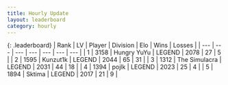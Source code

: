```yaml
---
title: Hourly Update
layout: leaderboard
category: hourly
---
```


{: .leaderboard}
| Rank | LV | Player | Division | Elo | Wins | Losses |
| --- | --- | --- | --- | --- | --- | --- |
| <span data-change="0">1</span> | 3158 | <span title="ID: 164871">Hungry YuYu</span> | LEGEND | <span data-change="9">2078</span> | <span data-change="1">27</span> | <span data-change="0">5</span> |
| <span data-change="0">2</span> | 1595 | <span title="ID: 392407">Kunzut1k</span> | LEGEND | <span data-change="0">2044</span> | <span data-change="2">65</span> | <span data-change="1">31</span> |
| <span data-change="0">3</span> | 1312 | <span title="ID: 366840">The Simulacra</span> | LEGEND | <span data-change="0">2031</span> | <span data-change="0">44</span> | <span data-change="0">18</span> |
| <span data-change="0">4</span> | 1394 | <span title="ID: 4783">pojlk</span> | LEGEND | <span data-change="0">2023</span> | <span data-change="0">25</span> | <span data-change="0">4</span> |
| <span data-change="0">5</span> | 1894 | <span title="ID: 353063">Sktima</span> | LEGEND | <span data-change="0">2017</span> | <span data-change="0">21</span> | <span data-change="0">9</span> |